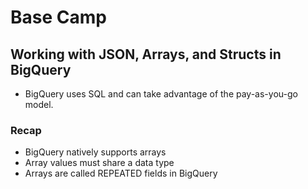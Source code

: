 # Base Camp

## Working with JSON, Arrays, and Structs in BigQuery

- BigQuery uses SQL and can take advantage of the pay-as-you-go model.

### Recap
- BigQuery natively supports arrays
- Array values must share a data type
- Arrays are called REPEATED fields in BigQuery